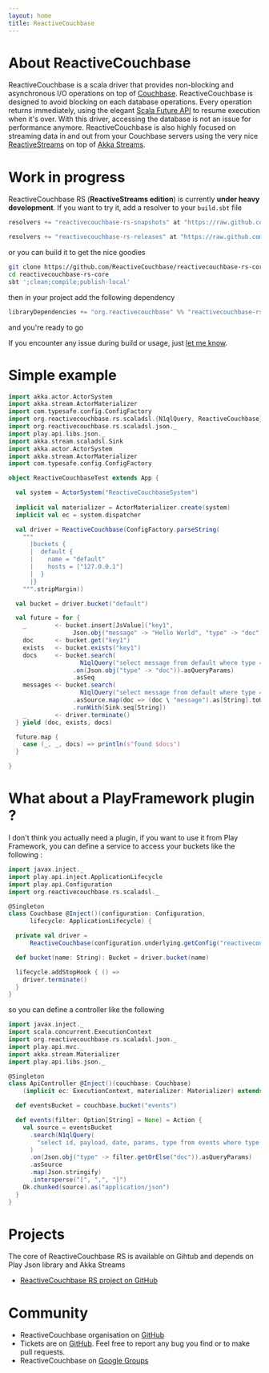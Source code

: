 ```yaml
---
layout: home
title: ReactiveCouchbase
---
```


# About ReactiveCouchbase

ReactiveCouchbase is a scala driver that provides non-blocking and asynchronous I/O operations on top of <a href="http://www.couchbase.com" target="_blank">Couchbase</a>. ReactiveCouchbase is designed to avoid blocking on each database operations. Every operation returns immediately, using the elegant <a href="http://www.scala-lang.org/api/current/#scala.concurrent.Future" target="_blank">Scala Future API</a> to resume execution when it's over. With this driver, accessing the database is not an issue for performance anymore. ReactiveCouchbase is also highly focused on streaming data in and out from your Couchbase servers using the very nice <a href="http://www.reactive-streams.org/" target="_blank">ReactiveStreams</a> on top of <a href="http://doc.akka.io/docs/akka/2.4/scala/stream/index.html" target="_blank">Akka Streams</a>.

# Work in progress
 
ReactiveCouchbase RS (**ReactiveStreams edition**) is currently **under heavy development**. If you want to try it, add a resolver to your `build.sbt` file

```scala
resolvers += "reactivecouchbase-rs-snapshots" at "https://raw.github.com/ReactiveCouchbase/reactivecouchbase-rs-core/master/repository/snapshots"

resolvers += "reactivecouchbase-rs-releases" at "https://raw.github.com/ReactiveCouchbase/reactivecouchbase-rs-core/master/repository/releases"
```

or you can build it to get the nice goodies

```sh
git clone https://github.com/ReactiveCouchbase/reactivecouchbase-rs-core.git
cd reactivecouchbase-rs-core
sbt ';clean;compile;publish-local'
```

then in your project add the following dependency

```scala
libraryDependencies += "org.reactivecouchbase" %% "reactivecouchbase-rs-core" % "1.0.0-SNAPSHOT"
```

and you're ready to go

If you encounter any issue during build or usage, just <a target="_blank" href="https://github.com/ReactiveCouchbase/reactivecouchbase-rs-core/issues">let me know</a>.

# Simple example

```scala
import akka.actor.ActorSystem
import akka.stream.ActorMaterializer
import com.typesafe.config.ConfigFactory
import org.reactivecouchbase.rs.scaladsl.{N1qlQuery, ReactiveCouchbase}
import org.reactivecouchbase.rs.scaladsl.json._
import play.api.libs.json._
import akka.stream.scaladsl.Sink
import akka.actor.ActorSystem
import akka.stream.ActorMaterializer
import com.typesafe.config.ConfigFactory

object ReactiveCouchbaseTest extends App {

  val system = ActorSystem("ReactiveCouchbaseSystem")
  
  implicit val materializer = ActorMaterializer.create(system)
  implicit val ec = system.dispatcher

  val driver = ReactiveCouchbase(ConfigFactory.parseString(
    """
      |buckets {
      |  default {
      |    name = "default"
      |    hosts = ["127.0.0.1"]
      |  }
      |}
    """.stripMargin))

  val bucket = driver.bucket("default")

  val future = for {
    _        <- bucket.insert[JsValue]("key1", 
                  Json.obj("message" -> "Hello World", "type" -> "doc"))
    doc      <- bucket.get("key1")
    exists   <- bucket.exists("key1")
    docs     <- bucket.search(
                    N1qlQuery("select message from default where type = $type")
                  .on(Json.obj("type" -> "doc")).asQueryParams)
                  .asSeq
    messages <- bucket.search(
                    N1qlQuery("select message from default where type = 'doc'"))
                  .asSource.map(doc => (doc \ "message").as[String].toUpperCase)
                  .runWith(Sink.seq[String])
    _        <- driver.terminate()
  } yield (doc, exists, docs)

  future.map {
    case (_, _, docs) => println(s"found $docs")
  }

}
```

# What about a PlayFramework plugin ?

I don't think you actually need a plugin, if you want to use it from Play Framework, you can define a service to access your buckets like the following :


```scala
import javax.inject._
import play.api.inject.ApplicationLifecycle
import play.api.Configuration
import org.reactivecouchbase.rs.scaladsl._

@Singleton
class Couchbase @Inject()(configuration: Configuration, 
      lifecycle: ApplicationLifecycle) {

  private val driver = 
      ReactiveCouchbase(configuration.underlying.getConfig("reactivecouchbase"))

  def bucket(name: String): Bucket = driver.bucket(name)

  lifecycle.addStopHook { () =>
    driver.terminate()
  }
}
```

so you can define a controller like the following

```scala
import javax.inject._
import scala.concurrent.ExecutionContext
import org.reactivecouchbase.rs.scaladsl.json._
import play.api.mvc._
import akka.stream.Materializer
import play.api.libs.json._

@Singleton
class ApiController @Inject()(couchbase: Couchbase)
    (implicit ec: ExecutionContext, materializer: Materializer) extends Controller {

  def eventsBucket = couchbase.bucket("events")

  def events(filter: Option[String] = None) = Action {
    val source = eventsBucket
      .search(N1qlQuery(
        "select id, payload, date, params, type from events where type = $type"
      )
      .on(Json.obj("type" -> filter.getOrElse("doc")).asQueryParams)
      .asSource
      .map(Json.stringify)
      .intersperse("[", ",", "]")
    Ok.chunked(source).as("application/json")
  }
}
```

# Projects

The core of ReactiveCouchbase RS is available on Gihtub and depends on Play Json library and Akka Streams

* <a href="https://github.com/ReactiveCouchbase/ReactiveCouchbase-rs-core" target="_blank">ReactiveCouchbase RS project on GitHub</a>

# Community

* ReactiveCouchbase organisation on <a href="https://github.com/ReactiveCouchbase" target="_blank">GitHub</a>
* Tickets are on <a href="https://github.com/ReactiveCouchbase/ReactiveCouchbase-rs-core/issues" target="_blank">GitHub</a>. Feel free to report any bug you find or to make pull requests.
* ReactiveCouchbase on <a href="https://groups.google.com/forum/?hl=fr#!forum/reactivecouchbase" target="_blank">Google Groups</a>

                
